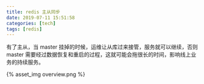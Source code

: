 ```yaml
---
title: redis 主从同步
date: 2019-07-11 15:51:58
categories: [tech]
tags: [redis]
---
```


有了主从，当 master 挂掉的时候，运维让从库过来接管，服务就可以继续，否则 master 需要经过数据恢复和重启的过程，这就可能会拖很长的时间，影响线上业务的持续服务。
<escape><!-- more --></escape>

{% asset_img overview.png %}